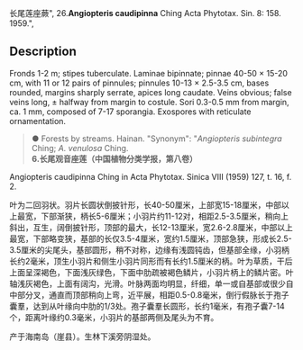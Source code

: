 长尾莲座蕨",
26.**Angiopteris caudipinna** Ching Acta Phytotax. Sin. 8: 158. 1959.",

## Description
Fronds 1-2 m; stipes tuberculate. Laminae bipinnate; pinnae 40-50 × 15-20 cm, with 11 or 12 pairs of pinnules; pinnules 10-13 × 2.5-3.5 cm, bases rounded, margins sharply serrate, apices long caudate. Veins obvious; false veins long, ± halfway from margin to costule. Sori 0.3-0.5 mm from margin, ca. 1 mm, composed of 7-17 sporangia. Exospores with reticulate ornamentation.

> ● Forests by streams. Hainan.
  "Synonym": "*Angiopteris subintegra* Ching; *A. venulosa* Ching.
**6.长尾观音座莲（中国植物分类学报，第八卷）**

Angiopteris caudipinna Ching in Acta Phytotax. Sinica VIII (1959) 127, t. 16, f. 2.

叶为二回羽状。羽片长圆状倒披针形，长40-50厘米，上部宽15-18厘米，中部以上最宽，下部渐狭，柄长5-6厘米；小羽片约11-12对，相距2.5-3.5厘米，稍向上斜出，互生，阔倒披针形，顶部的最大，长12-13厘米，宽2.6-2.8厘米，中部以上最宽，下部略变狭，基部的长仅3.5-4厘米，宽约1.5厘米，顶部急狭，形成长2.5-3.5厘米的尖尾头，基部圆形，稍不对称，边缘有浅圆钝齿，但基部全缘，小羽柄长约2毫米，顶生小羽片和侧生小羽片同形而有长约1.5厘米的柄。叶为草质，干后上面呈深褐色，下面浅灰绿色，下面中肋疏被褐色鳞片，小羽片柄上的鳞片密。叶轴浅灰褐色，上面有阔沟，光滑。叶脉两面均明显，纤细，单一或自基部或很少自中部分叉，通直而顶部稍向上弯，近平展，相距0.5-0.8毫米，倒行假脉长于孢子囊羣，达到从叶缘向中肋的1/3处。孢子囊羣长圆形，长约1毫米，有孢子囊7-14个，距离叶缘约0.3毫米，小羽片的基部两侧及尾头为不育。

产于海南岛（崖县）。生林下溪旁阴湿处。
